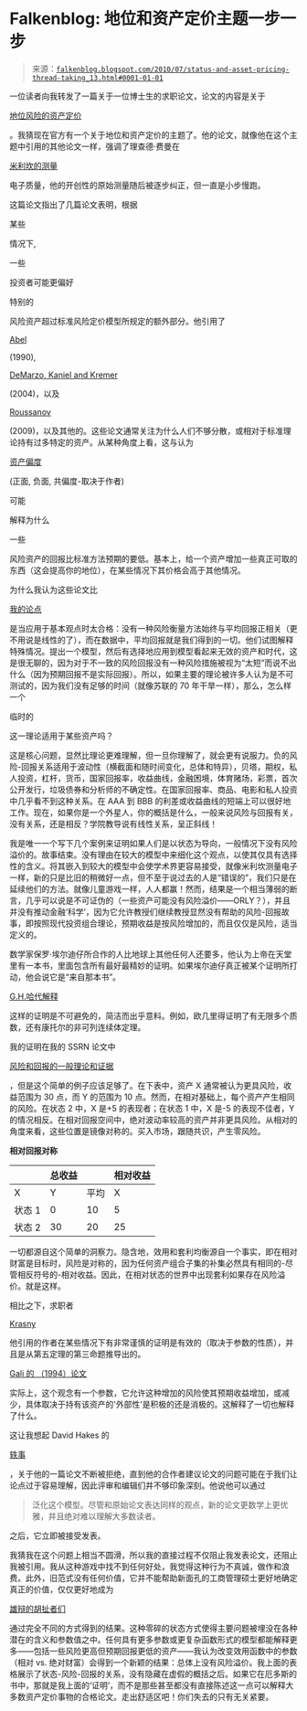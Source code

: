 <!--yml

分类：未分类

日期：2024-05-12 21:27:06

-->

# Falkenblog: 地位和资产定价主题一步一步

> 来源：[`falkenblog.blogspot.com/2010/07/status-and-asset-pricing-thread-taking_13.html#0001-01-01`](http://falkenblog.blogspot.com/2010/07/status-and-asset-pricing-thread-taking_13.html#0001-01-01)

一位读者向我转发了一篇关于一位博士生的求职论文，论文的内容是关于

[地位风险的资产定价](http://pages.stern.nyu.edu/~jkrasny/Research_files/krasny_job_market_paper.pdf)

。我猜现在官方有一个关于地位和资产定价的主题了。他的论文，就像他在这个主题中引用的其他论文一样，强调了理查德·费曼在

[米利坎的测量](http://en.wikipedia.org/wiki/Oil_drop_experiment)

电子质量，他的开创性的原始测量随后被逐步纠正，但一直是小步慢跑。

这篇论文指出了几篇论文表明，根据

某些

情况下,

一些

投资者可能更偏好

特别的

风险资产超过标准风险定价模型所规定的额外部分。他引用了

[Abel](http://ideas.repec.org/p/fth/pennfi/01-90.html)

(1990),

[DeMarzo, Kaniel and Kremer](http://www.econ.cudenver.edu/beckman/econ%206054/relativewealth%20and%20bubbles.pdf)

(2004)，以及

[Roussanov](http://papers.ssrn.com/sol3/papers.cfm?abstract_id=1142122)

(2009)，以及其他的。这些论文通常关注为什么人们不够分散，或相对于标准理论持有过多特定的资产。从某种角度上看，这与认为

[资产偏度](http://papers.ssrn.com/sol3/papers.cfm?abstract_id=795386)

(正面, 负面, 共偏度-取决于作者)

可能

解释为什么

一些

风险资产的回报比标准方法预期的要低。基本上，给一个资产增加一些真正可取的东西（这会提高你的地位），在某些情况下其价格会高于其他情况。

为什么我认为这些论文比

[我的论点](http://www.efalken.com/video/chap7/index.html)

是当应用于基本观点时太合格：没有一种风险衡量方法始终与平均回报正相关（更不用说是线性的了），而在数据中，平均回报就是我们得到的一切。他们试图解释特殊情况。提出一个模型，然后有选择地应用到模型看起来无效的资产和时代，这是很无聊的，因为对于不一致的风险回报没有一种风险措施被视为“太短”而说不出什么（因为预期回报不是实际回报）。所以，如果主要的理论被许多人认为是不可测试的，因为我们没有足够的时间（就像苏联的 70 年干旱一样），那么，怎么样一个

临时的

这一理论适用于某些资产吗？

这是核心问题，显然比理论更难理解，但一旦你理解了，就会更有说服力。负的风险-回报关系适用于波动性（横截面和随时间变化，总体和特异），贝塔，期权，私人投资，杠杆，货币，国家回报率，收益曲线，金融困境，体育赌场，彩票，首次公开发行，垃圾债券和分析师的不确定性。在国家回报率、商品、电影和私人投资中几乎看不到这种关系。在 AAA 到 BBB 的利差或收益曲线的短端上可以很好地工作。现在，如果你是一个外星人，你的概括是什么，一般来说风险与回报有关，没有关系，还是相反？学院教导说有线性关系，呈正斜线！

我是唯一一个写下几个案例来证明如果人们是以状态为导向，一般情况下没有风险溢价的。故事结束。没有理由在较大的模型中来细化这个观点，以使其仅具有选择性的含义。将其嵌入到较大的模型中会使学术界更容易接受，就像米利坎测量电子一样，新的只是比旧的稍微好一点，但不至于说过去的人是“错误的”，我们只是在延续他们的方法。就像儿童游戏一样，人人都赢！然而，结果是一个相当薄弱的断言，几乎可以说是不可证伪的（一些资产可能没有风险溢价——ORLY？），并且并没有推动金融‘科学’，因为它允许教授们继续教授显然没有帮助的风险-回报故事，即按照现代投资组合理论，预期收益是按风险增加的，而且仅仅是风险，适当定义的。

数学家保罗·埃尔迪仔所合作的人比地球上其他任何人还要多，他认为上帝在天堂里有一本书，里面包含所有最好最精妙的证明。如果埃尔迪仔真正被某个证明所打动，他会说它是“来自那本书”。

[G.H.哈代解释](http://www.scribd.com/doc/3253368/A-Mathematicians-ApologyG-H-Hardy)

这样的证明是不可避免的，简洁而出乎意料。例如，欧几里得证明了有无限多个质数，还有康托尔的非可列连续体定理。

我的证明在我的 SSRN 论文中

[风险和回报的一般理论和证据](http://papers.ssrn.com/sol3/papers.cfm?abstract_id=1420356)

，但是这个简单的例子应该足够了。在下表中，资产 X 通常被认为更具风险，收益范围为 30 点，而 Y 的范围为 10 点。然而，在相对基础上，每个资产产生相同的风险。在状态 2 中，X 是+5 的表现者；在状态 1 中，X 是-5 的表现不佳者，Y 的情况相反。在相对回报空间中，绝对波动率较高的资产并非更具风险。从相对的角度来看，这些位置是镜像对称的。买入市场，跟随共识，产生零风险。

**相对回报对称**

|   | 总收益 |  | 相对收益 |
| --- | --- | --- | --- |
| X | Y | 平均 | X | Y |
| 状态 1 | 0 | 10 | 5 | -5 | +5 |
| 状态 2 | 30 | 20 | 25 | +5 | -5 |

一切都源自这个简单的洞察力。隐含地，效用和套利均衡源自一个事实，即在相对财富是目标时，风险是对称的，因为任何资产组合子集的补集必然具有相同的-尽管相反符号的-相对收益。因此，在相对状态的世界中出现套利如果存在风险溢价。就是这样。

相比之下，求职者

[Krasny](http://pages.stern.nyu.edu/~jkrasny/Home.html)

他引用的作者在某些情况下有非常谨慎的证明是有效的（取决于参数的性质），并且是从第五定理的第三命题推导出的。

[Gali 的 （1994）论文](http://www.crei.cat/people/gali/Keeping%20with%20the%20Joneses.pdf)

实际上，这个观念有一个参数，它允许这种增加的风险使其预期收益增加，或减少，具体取决于持有该资产的'外部性'是积极的还是消极的。这解释了一切也解释了什么。

这让我想起 David Hakes 的

[轶事](http://falkenblog.blogspot.com/2009/12/science-in-practice.html)

，关于他的一篇论文不断被拒绝，直到他的合作者建议论文的问题可能在于我们让论点过于容易理解，因此评审和编辑们并不够印象深刻。他说他可以通过

> 泛化这个模型。尽管和原始论文表达同样的观点，新的论文更数学上更优雅，并且绝对难以理解大多数读者。

之后，它立即被接受发表。

我猜我在这个问题上相当不圆滑，所以我的直接过程不仅阻止我发表论文，还阻止我被引用。我从这种游戏中找不到任何好处，我觉得这种行为不真诚，做作和浪费。此外，旧范式没有任何价值，它并不能帮助新面孔的工商管理硕士更好地确定真正的价值，仅仅更好地成为

[雄辩的胡扯者们](http://falkenblog.blogspot.com/2010/07/aswath-damodaran-on-applying-equity.html)

通过完全不同的方式得到的结果。这种零碎的状态方式使得主要问题被埋没在各种潜在的含义和参数值之中。任何具有更多参数或更复杂函数形式的模型都能解释更多——包括一些风险更高但预期回报更低的资产——我认为改变效用函数中的参数（相对 vs. 绝对财富）会得到一个新颖的结果：总体上没有风险溢价。我上面的表格展示了状态-风险-回报的关系，没有隐藏在虚假的概括之后。如果它在厄多斯的书中，那就是我上面的‘证明’，而不是那些甚至都没有直接陈述这一点可以解释大多数资产定价事物的合格论文。走出舒适区吧！你们失去的只有无关紧要。
